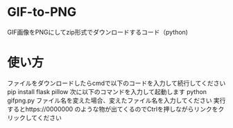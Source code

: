 # GIF-to-PNG
GIF画像をPNGにしてzip形式でダウンロードするコード（python)
# 使い方
ファイルをダウンロードしたらcmdで以下のコードを入力して続行してください
pip install flask pillow
次に以下のコマンドを入力して起動します
python gifpng.py
ファイル名を変えた場合、変えたファイル名を入力してください
実行するとhttps://0000000 のような物が出てくるのでCtrlを押しながらリンクをクリックしてください
